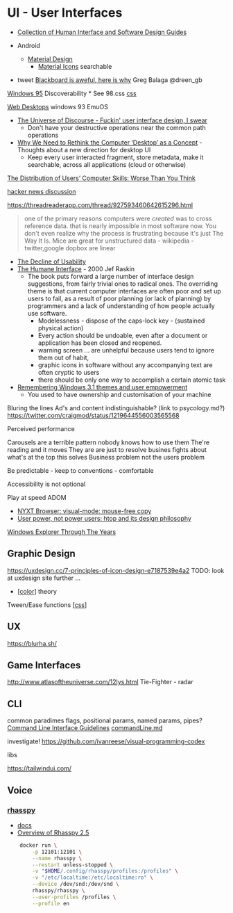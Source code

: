 UI - User Interfaces
====================

* [Collection of Human Interface and Software Design Guides](http://www.geofcrowl.com/blog/articles/2020/2/17/collection-higs/)

* Android
    * [Material Design](https://material.io/)
        * [Material Icons](https://fonts.google.com/icons) searchable

* tweet [Blackboard is aweful, here is why](https://twitter.com/dreen_gb/status/1335898204936806400) Greg Balaga @dreen_gb

[Windows 95](https://twitter.com/tuomassalo/status/978717292023500805)
Discoverability
    * See 98.css [css](./css.md)

[Web Desktops](https://simone.computer/#/webdesktops)
windows 93
EmuOS

* [The Universe of Discourse  - Fuckin' user interface design, I swear](https://blog.plover.com/tech/ui.html)
    * Don't have your destructive operations near the common path operations
* [Why We Need to Rethink the Computer ‘Desktop’ as a Concept](https://onezero.medium.com/the-document-metaphor-desktop-gui-doesnt-work-anymore-d276271bfa40) - Thoughts about a new direction for desktop UI
    * Keep every user interacted fragment, store metadata, make it searchable, across all applications (cloud or otherwise)

[The Distribution of Users’ Computer Skills: Worse Than You Think](https://www.nngroup.com/articles/computer-skill-levels/)

[hacker news discussion](https://news.ycombinator.com/item?id=21037674)

https://threadreaderapp.com/thread/927593460642615296.html
> one of the primary reasons computers were *created* was to cross reference data. that is nearly impossible in most software now.
> You don't even realize why the process is frustrating because it's just The Way It Is.
> Mice are great for unstructured data - wikipedia - twitter,google dopbox are linear

* [The Decline of Usability](https://datagubbe.se/decusab/)
* [The Humane Interface](https://en.wikipedia.org/wiki/The_Humane_Interface) - 2000 Jef Raskin
    * The book puts forward a large number of interface design suggestions, from fairly trivial ones to radical ones. The overriding theme is that current computer interfaces are often poor and set up users to fail, as a result of poor planning (or lack of planning) by programmers and a lack of understanding of how people actually use software. 
        * Modelessness - dispose of the caps-lock key - (sustained physical action)
        * Every action should be undoable, even after a document or application has been closed and reopened.
        * warning screen ... are unhelpful because users tend to ignore them out of habit,
        * graphic icons in software without any accompanying text are often cryptic to users
        * there should be only one way to accomplish a certain atomic task
* [Remembering Windows 3.1 themes and user empowerment](https://hisham.hm/2019/07/26/remembering-windows-31-themes-and-user-empowerment/)
    * You used to have ownership and customisation of your machine

Bluring the lines
Ad's and content indistinguishable?
(link to psycology.md?)
https://twitter.com/craigmod/status/1219644556003565568

Perceived performance

Carousels are a terrible pattern
    nobody knows how to use them
    The're reading and it moves
    They are are just to resolve busines fights about what's at the top
    this solves Business problem not the users problem

Be predictable - keep to conventions - comfortable

Accessibility is not optional

Play at speed
ADOM

* [NYXT Browser: visual-mode: mouse-free copy](https://nyxt.atlas.engineer/article/visual-mode.org)
* [User power, not power users: htop and its design philosophy](https://hisham.hm/2020/12/18/huser-power-not-power-users-htop-and-its-design-philosophy/)

[Windows Explorer Through The Years](https://gekk.info/articles/explorer.html)

Graphic Design
--------------

https://uxdesign.cc/7-principles-of-icon-design-e7187539e4a2
TODO: look at uxdesign site further ...

* [[color]] theory

Tween/Ease functions [[css]]

UX 
---

https://blurha.sh/


Game Interfaces
---------------

http://www.atlasoftheuniverse.com/12lys.html
Tie-Fighter - radar

CLI
---
common paradimes
flags, positional params, named params, pipes?
[Command Line Interface Guidelines](https://clig.dev/)
[commandLine.md](./commandLine.md)

investigate!
https://github.com/ivanreese/visual-programming-codex


libs

https://tailwindui.com/


Voice
-----

### [rhasspy](https://github.com/rhasspy/rhasspy#rhasspy-voice-assistant)
* [docs](https://rhasspy.readthedocs.io/)
* [Overview of Rhasspy 2.5](https://www.youtube.com/watch?v=IsAlz76PXJQ)

```bash
    docker run \
        -p 12101:12101 \
        --name rhasspy \
        --restart unless-stopped \
        -v "$HOME/.config/rhasspy/profiles:/profiles" \
        -v "/etc/localtime:/etc/localtime:ro" \
        --device /dev/snd:/dev/snd \
        rhasspy/rhasspy \
        --user-profiles /profiles \
        --profile en
```

[//begin]: # "Autogenerated link references for markdown compatibility"
[color]: color.md "Color"
[css]: css.md "CSS"
[//end]: # "Autogenerated link references"